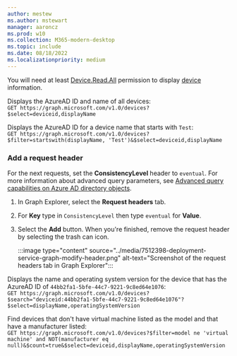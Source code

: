 ```yaml
---
author: mestew
ms.author: mstewart
manager: aaroncz
ms.prod: w10
ms.collection: M365-modern-desktop
ms.topic: include
ms.date: 08/18/2022
ms.localizationpriority: medium
---
```

<!--This file is shared by deployment-service-drivers.md, deployment-service-expedited-updates.md, and the deployment-service-feature-updates.md articles. Headings may be driven by article context. 7512398 -->

You will need at least [Device.Read.All](/graph/permissions-reference#device-permissions) permission to display [device](/graph/api/resources/device) information.

Displays the AzureAD ID and name of all devices:</br>
 `GET https://graph.microsoft.com/v1.0/devices?$select=deviceid,displayName`

Displays the AzureAD ID for a device name that starts with `Test`:</br>
 `GET https://graph.microsoft.com/v1.0/devices?$filter=startswith(displayName, 'Test')&$select=deviceid,displayName`

### Add a request header

For the next requests, set the **ConsistencyLevel** header to `eventual`. For more information about advanced query parameters, see [Advanced query capabilities on Azure AD directory objects](/graph/aad-advanced-queries).

1. In Graph Explorer, select the **Request headers** tab.
1. For **Key** type in `ConsistencyLevel` then type `eventual` for **Value**. 
1. Select the **Add** button. When you're finished, remove the request header by selecting the trash can icon.

    :::image type="content" source="../media/7512398-deployment-service-graph-modify-header.png" alt-text="Screenshot of the request headers tab in Graph Explorer":::

Displays the name and operating system version for the device that has the AzureAD ID of `44bb2fa1-5bfe-44c7-9221-9c8ed64e1076`:</br>
 `GET https://graph.microsoft.com/v1.0/devices?$search="deviceid:44bb2fa1-5bfe-44c7-9221-9c8ed64e1076"?$select=displayName,operatingSystemVersion`

Find devices that don't have virtual machine listed as the model and that have a manufacturer listed: </br>
`GET https://graph.microsoft.com/v1.0/devices?$filter=model ne 'virtual machine' and NOT(manufacturer eq null)&$count=true&$select=deviceid,displayName,operatingSystemVersion`

